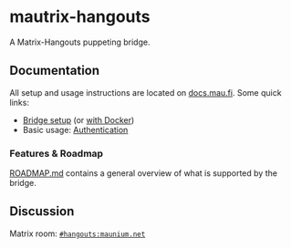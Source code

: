 # mautrix-hangouts
A Matrix-Hangouts puppeting bridge.

## Documentation
All setup and usage instructions are located on
[docs.mau.fi](https://docs.mau.fi/bridges/python/hangouts/index.html).
Some quick links:

* [Bridge setup](https://docs.mau.fi/bridges/python/setup/index.html?bridge=hangouts)
  (or [with Docker](https://docs.mau.fi/bridges/python/setup/docker.html?bridge=hangouts))
* Basic usage: [Authentication](https://docs.mau.fi/bridges/python/hangouts/authentication.html)

### Features & Roadmap
[ROADMAP.md](https://github.com/mautrix/hangouts/blob/master/ROADMAP.md)
contains a general overview of what is supported by the bridge.

## Discussion
Matrix room: [`#hangouts:maunium.net`](https://matrix.to/#/#hangouts:maunium.net)

